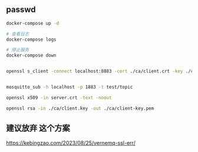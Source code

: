 ## passwd

``` sh
docker-compose up -d

# 查看日志
docker-compose logs

# 停止服务
docker-compose down


openssl s_client -connect localhost:8883 -cert ./ca/client.crt -key ./ca/client.key -CAfile ./ca/gd_bundle-g2-g1.crt


mosquitto_sub -h localhost -p 1883 -t test/topic

openssl x509 -in server.crt -text -noout

openssl rsa -in ./ca/client.key -out ./ca/client-key.pem

```

## 建议放弃 这个方案

<https://kebingzao.com/2023/08/25/vernemq-ssl-err/>

